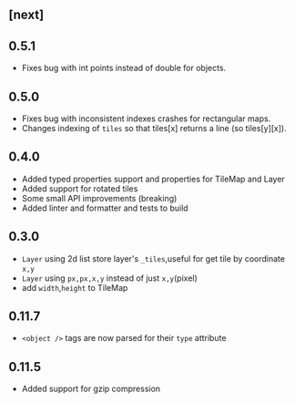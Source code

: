 ## [next]

## 0.5.1
* Fixes bug with int points instead of double for objects.

## 0.5.0

* Fixes bug with inconsistent indexes crashes for rectangular maps.
* Changes indexing of `tiles` so that tiles[x] returns a line (so tiles[y][x]).

## 0.4.0

* Added typed properties support and properties for TileMap and Layer
* Added support for rotated tiles
* Some small API improvements (breaking)
* Added linter and formatter and tests to build

## 0.3.0

* `Layer` using 2d list store layer's `_tiles`,useful for get tile by coordinate `x,y`
* `Layer` using `px,px,x,y` instead of just `x,y`(pixel)
* add `width`,`height` to TileMap

## 0.11.7

* `<object />` tags are now parsed for their `type` attribute

## 0.11.5

* Added support for gzip compression
